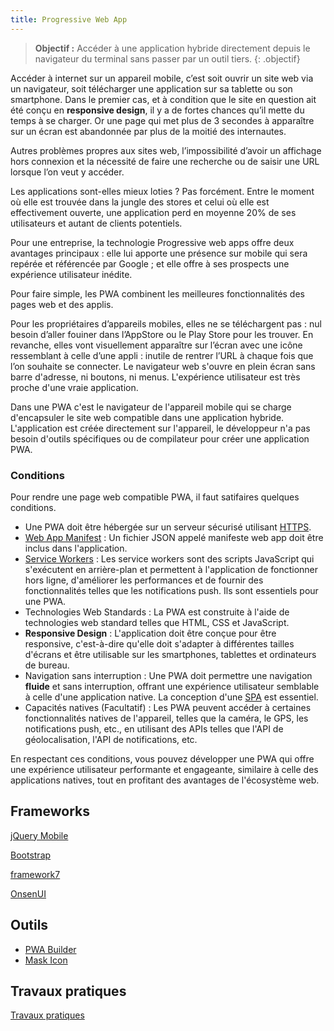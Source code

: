 ```yaml
---
title: Progressive Web App
---
```


> **Objectif :** Accéder à une application hybride directement depuis le navigateur du terminal sans passer par un outil tiers.
{: .objectif}

Accéder à internet sur un appareil mobile, c’est soit ouvrir un site web via un navigateur, soit télécharger une application sur sa tablette ou son smartphone. Dans le premier cas, et à  condition que le site en question ait été conçu en **responsive design**, il y a de fortes chances qu’il mette du temps à se charger. Or une page qui met plus de 3 secondes à apparaître sur un écran est abandonnée par plus de la moitié des internautes.

Autres problèmes propres aux sites web, l’impossibilité d’avoir un affichage hors connexion et la nécessité de faire une recherche ou de saisir une URL lorsque l’on veut y accéder.

Les applications sont-elles mieux loties ? Pas forcément. Entre le moment où elle est trouvée dans la jungle des stores et celui où elle est effectivement ouverte, une application perd en moyenne 20% de
ses utilisateurs et autant de clients potentiels.

Pour une entreprise, la technologie Progressive web apps offre deux avantages principaux : elle lui apporte une présence sur mobile qui sera repérée et référencée par Google ; et elle offre à ses prospects une expérience utilisateur inédite.

Pour faire simple, les PWA combinent les meilleures fonctionnalités des pages web et des applis.

Pour les propriétaires d’appareils mobiles, elles ne se téléchargent pas : nul besoin d’aller fouiner
dans l’AppStore ou le Play Store pour les trouver. En revanche, elles vont visuellement apparaître sur l’écran avec une icône ressemblant à celle d’une appli : inutile de rentrer l’URL à chaque fois que l’on souhaite se connecter. Le navigateur web s'ouvre en plein écran sans barre d'adresse, ni boutons, ni menus. L'expérience utilisateur est très proche d'une vraie application.

Dans une PWA c'est le navigateur de l'appareil mobile qui se charge d'encapsuler le site web compatible dans une application hybride. L'application est créée directement sur l'appareil, le développeur n'a pas besoin d'outils spécifiques ou de compilateur pour créer une application PWA.

### Conditions

Pour rendre une page web compatible PWA, il faut satifaires quelques conditions.

- Une PWA doit être hébergée sur un serveur sécurisé utilisant [HTTPS](../../securité/https/).
- [Web App Manifest](manifest) : Un fichier JSON appelé manifeste web app doit être inclus dans l'application.
- [Service Workers](service-workers) : Les service workers sont des scripts JavaScript qui s'exécutent en arrière-plan et permettent à l'application de fonctionner hors ligne, d'améliorer les performances et de fournir des fonctionnalités telles que les notifications push. Ils sont essentiels pour une PWA.
- Technologies Web Standards : La PWA est construite à l'aide de technologies web standard telles que HTML, CSS et JavaScript.
- **Responsive Design** : L'application doit être conçue pour être responsive, c'est-à-dire qu'elle doit s'adapter à différentes tailles d'écrans et être utilisable sur les smartphones, tablettes et ordinateurs de bureau.
- Navigation sans interruption : Une PWA doit permettre une navigation **fluide** et sans interruption, offrant une expérience utilisateur semblable à celle d'une application native. La conception d'une [SPA](single-page-application) est essentiel.
- Capacités natives (Facultatif) : Les PWA peuvent accéder à certaines fonctionnalités natives de l'appareil, telles que la caméra, le GPS, les notifications push, etc., en utilisant des APIs telles que l'API de géolocalisation, l'API de notifications, etc.

En respectant ces conditions, vous pouvez développer une PWA qui offre une expérience utilisateur performante et engageante, similaire à celle des applications natives, tout en profitant des avantages de l'écosystème web.



## Frameworks

[jQuery Mobile](jquerymobile)

[Bootstrap](bootstrap)

[framework7](framework7)

[OnsenUI](onsenui)


## Outils

- [PWA Builder](https://www.pwabuilder.com/)
- [Mask Icon](https://maskable.app/editor)

## Travaux pratiques

[Travaux pratiques](travaux-pratiques)
